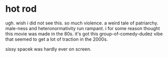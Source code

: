 # hot rod

ugh. wish i did not see this. so much violence. a weird tale of patriarchy. male-ness and heteronormativity run rampant. i for some reason thought this movie was made in the 80s. it's got this group-of-comedy-dudez vibe that seemed to get a lot of traction in the 2000s.

sissy spacek was hardly ever on screen.
